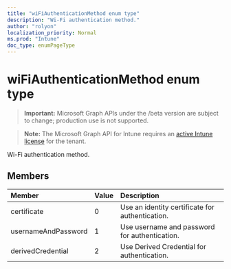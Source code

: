 ```yaml
---
title: "wiFiAuthenticationMethod enum type"
description: "Wi-Fi authentication method."
author: "rolyon"
localization_priority: Normal
ms.prod: "Intune"
doc_type: enumPageType
---
```


# wiFiAuthenticationMethod enum type

> **Important:** Microsoft Graph APIs under the /beta version are subject to change; production use is not supported.

> **Note:** The Microsoft Graph API for Intune requires an [active Intune license](https://go.microsoft.com/fwlink/?linkid=839381) for the tenant.

Wi-Fi authentication method.

## Members
|Member|Value|Description|
|:---|:---|:---|
|certificate|0|Use an identity certificate for authentication.|
|usernameAndPassword|1|Use username and password for authentication.|
|derivedCredential|2|Use Derived Credential for authentication.|



